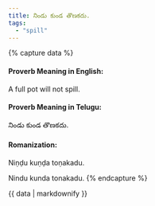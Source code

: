```yaml
---
title: నిండు కుండ తొణకదు.
tags:
  - "spill"
---
```


{% capture data %}
#### Proverb Meaning in English:
A full pot will not spill.

#### Proverb Meaning in Telugu:
నిండు కుండ తొణకదు.

#### Romanization:
Niṇḍu kuṇḍa toṇakadu.

Nindu kunda tonakadu.
{% endcapture %}

{{ data | markdownify }}

